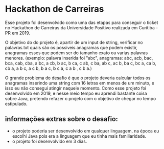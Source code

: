 # Hackathon de Carreiras 
Esse projeto foi desenvolvido como uma das etapas para conseguir o ticket no Hackathon de Carreiras da Universidade Positivo realizada em Curitiba - PR em 2019.

O objetivo do do projeto é, apartir de um input de string, verificar no palavras.txt quais são os possiveis anagramas que podem existir, anagramas esses que 
podem ser do tamanho exato ou varias palavras menores.
(exemplo: palavra inserida foi "abc", anagramas: abc, acb, bac, bca, cab, cba, a bc, a cb, b ac, b ca, c ab, c ba, ab c, ac b, ba c, bc a, ca b, cb a, a b c,
a c b, b a c, b c a, c a b , c b a.)

O grande problema do desafio é que o projeto deveria calcular todos os anagramas inserindo uma string com 16 letras em menos de um minuto, e isso eu não consegui atingir
naquele momento. Como esse projeto foi desenvolvido em 2019, e nesse meio tempo eu aprendi bastante coisa sobre Java, pretendo refazer o projeto com o objetivo de chegar no tempo estipulado.

## informações extras sobre o desafio:
- o projeto poderia ser desenvolvido em qualquer linguagem, na época eu escolhi Java pois era a linguagem que eu tinha mais familiaridade.
- o projeto foi desenvolvido em 3 dias.


 
